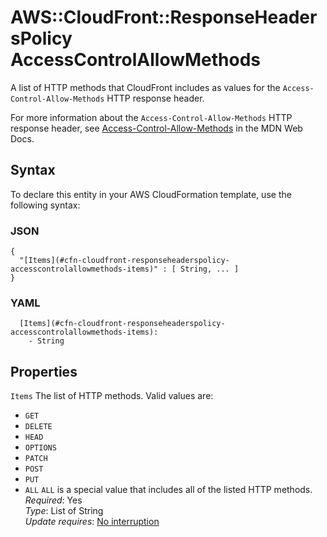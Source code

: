 # AWS::CloudFront::ResponseHeadersPolicy AccessControlAllowMethods<a name="aws-properties-cloudfront-responseheaderspolicy-accesscontrolallowmethods"></a>

A list of HTTP methods that CloudFront includes as values for the `Access-Control-Allow-Methods` HTTP response header\.

For more information about the `Access-Control-Allow-Methods` HTTP response header, see [Access\-Control\-Allow\-Methods](https://developer.mozilla.org/en-US/docs/Web/HTTP/Headers/Access-Control-Allow-Methods) in the MDN Web Docs\.

## Syntax<a name="aws-properties-cloudfront-responseheaderspolicy-accesscontrolallowmethods-syntax"></a>

To declare this entity in your AWS CloudFormation template, use the following syntax:

### JSON<a name="aws-properties-cloudfront-responseheaderspolicy-accesscontrolallowmethods-syntax.json"></a>

```
{
  "[Items](#cfn-cloudfront-responseheaderspolicy-accesscontrolallowmethods-items)" : [ String, ... ]
}
```

### YAML<a name="aws-properties-cloudfront-responseheaderspolicy-accesscontrolallowmethods-syntax.yaml"></a>

```
  [Items](#cfn-cloudfront-responseheaderspolicy-accesscontrolallowmethods-items):
    - String
```

## Properties<a name="aws-properties-cloudfront-responseheaderspolicy-accesscontrolallowmethods-properties"></a>

`Items` <a name="cfn-cloudfront-responseheaderspolicy-accesscontrolallowmethods-items"></a>
The list of HTTP methods\. Valid values are:

- `GET`
- `DELETE`
- `HEAD`
- `OPTIONS`
- `PATCH`
- `POST`
- `PUT`
- `ALL`
  `ALL` is a special value that includes all of the listed HTTP methods\.  
  _Required_: Yes  
  _Type_: List of String  
  _Update requires_: [No interruption](https://docs.aws.amazon.com/AWSCloudFormation/latest/UserGuide/using-cfn-updating-stacks-update-behaviors.html#update-no-interrupt)
